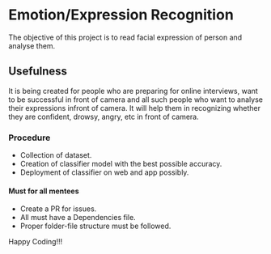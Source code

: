 # Emotion/Expression Recognition
The objective of this project is to read facial expression of person and analyse them.

## Usefulness
It is being created for people who are preparing for online interviews, want to be successful in front of camera and all such people who want to analyse their expressions infront of camera. It will help them in recognizing whether they are confident, drowsy, angry, etc in front of camera.

### Procedure
- Collection of dataset.
- Creation of classifier model with the best possible accuracy.
- Deployment of classifier on web and app possibly.

#### Must for all mentees
- Create a PR for issues.
- All must have a Dependencies file.
- Proper folder-file structure must be followed.


Happy Coding!!!
